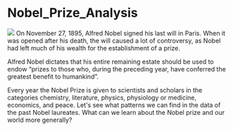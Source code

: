 # Nobel_Prize_Analysis

<img src=https://blogs.scientificamerican.com/observations/its-time-to-rethink-the-nobel-prizes/>
On November 27, 1895, Alfred Nobel signed his last will in Paris. When it was opened after his death, the will caused a lot of controversy, as Nobel had left much of his wealth for the establishment of a prize.

Alfred Nobel dictates that his entire remaining estate should be used to endow “prizes to those who, during the preceding year, have conferred the greatest benefit to humankind”.

Every year the Nobel Prize is given to scientists and scholars in the categories chemistry, literature, physics, physiology or medicine, economics, and peace.
Let's see what patterns we can find in the data of the past Nobel laureates. What can we learn about the Nobel prize and our world more generally?

